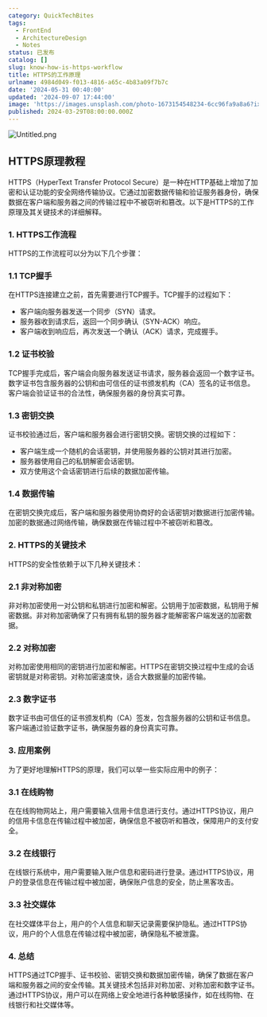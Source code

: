 ```yaml
---
category: QuickTechBites
tags:
  - FrontEnd
  - ArchitectureDesign
  - Notes
status: 已发布
catalog: []
slug: know-how-is-https-workflow
title: HTTPS的工作原理
urlname: 4984d049-f013-4816-a65c-4b83a09f7b7c
date: '2024-05-31 00:40:00'
updated: '2024-09-07 17:44:00'
image: 'https://images.unsplash.com/photo-1673154548234-6cc96fa9a8a6?ixlib=rb-4.0.3&q=85&fm=jpg&crop=entropy&cs=srgb'
published: 2024-03-29T08:00:00.000Z
---
```


![Untitled.png](https://prod-files-secure.s3.us-west-2.amazonaws.com/5d24fe63-e567-4804-86f9-9fdc62e13082/2950c759-0255-4c0a-becc-122aae8c82c0/Untitled.png?X-Amz-Algorithm=AWS4-HMAC-SHA256&X-Amz-Content-Sha256=UNSIGNED-PAYLOAD&X-Amz-Credential=ASIAZI2LB466URLQYNRU%2F20250412%2Fus-west-2%2Fs3%2Faws4_request&X-Amz-Date=20250412T053641Z&X-Amz-Expires=3600&X-Amz-Security-Token=IQoJb3JpZ2luX2VjEFUaCXVzLXdlc3QtMiJGMEQCIEG7jvRtyDIURQxYPkJV1HKDraWIZGHsmbCAJHKRAx1SAiAG6cY2kucmcemqtA%2FnzgOmnRmfilkam2V362znPkSe1iqIBAjO%2F%2F%2F%2F%2F%2F%2F%2F%2F%2F8BEAAaDDYzNzQyMzE4MzgwNSIMawCkDoTKVd0b9vESKtwDJVNV9LiE9hM3gntobQjiGBvjG%2Bctgm6QWHX8%2FmTHHD%2B7ivVO37qgMW9tBWEkz2p6ifeNubP0ea%2BrCDzmR6gDG7w%2FzT7xGXJKCByzu7P3MjRZ4%2FJPpFwqpYYGoCfrl3mlrA3NDQ6XivOeg5TiJvFsOTj6nTyhCfQQtg9ILFn2rcPM69qBvbFE5%2FjNAP1TQDU%2FBM9s9q5xsBRVinR74N4JQiTAf%2FLW1EMOqnbPPFQpZChJw5r9%2F1%2BgcuUDwptUg7Jil%2FqbslrXCGw4zMSvS12VhHgERTtGbEDCwl0nvxDTnfEymaRrtc306kbS5gqIE%2BlcVmgTiXhsLMfAJUH9uCuyD6v1NjJ5wigFBFCBEWTJTIS2yC%2B3Pm2wXGEPyDqH30MNKzLsfa0nzEI%2F5zdo4Sx8sWYmew7cd%2BgF5IN2KK%2BIw10aPX%2FiL1oZwwSD7n%2FRBvUkvd9xZ84msqxLODwNmS2yaAcPUllO7pbH5EyhQ%2Bw7j6NqtqQyC%2FmXK2nT3bfjadwto7Tn2Vue%2BUf%2Bk%2B5KPHlvgALmp%2F0Bj%2F6l6p3rvTD7U3Z4eBLDmrIcUUndPdj%2F4bdQQZjSNxRSvJxsNDjfg9OeIjv49V1L8HOQBxpVm3rJ3Nh%2FKXwsa7pHik7wiKEwiuvnvwY6pgFVJRbfAOX6UkhuIKuIRHzdj19%2FFI239%2Bayq7l0UYMdZOYlYxrLq2BanG2TgEw%2By09sMMqJj4cRcquiBoN%2FEzl6EnyBVnNzgMNi3sNVs8%2FJyG%2BgU6%2B97%2Fh7C4apTGh46c%2BxkoO4uIwiVThhmlXGHvqH18v0aiE0HXvmuKQUtVywELoIA1r6wuTj%2Fw8afp4wj%2FP%2Bnl6TTDxiGs3VlHFH9Sz3EcgM7uNy&X-Amz-Signature=4efdb3fe7c8dc10f1e02920f5737426e72bcd795a45c1e51a050e5911b9b06eb&X-Amz-SignedHeaders=host&x-id=GetObject)


## HTTPS原理教程


HTTPS（HyperText Transfer Protocol Secure）是一种在HTTP基础上增加了加密和认证功能的安全网络传输协议。它通过加密数据传输和验证服务器身份，确保数据在客户端和服务器之间的传输过程中不被窃听和篡改。以下是HTTPS的工作原理及其关键技术的详细解释。


### 1. HTTPS工作流程


HTTPS的工作流程可以分为以下几个步骤：


### 1.1 TCP握手


在HTTPS连接建立之前，首先需要进行TCP握手。TCP握手的过程如下：

- 客户端向服务器发送一个同步（SYN）请求。
- 服务器收到请求后，返回一个同步确认（SYN-ACK）响应。
- 客户端收到响应后，再次发送一个确认（ACK）请求，完成握手。

### 1.2 证书校验


TCP握手完成后，客户端会向服务器发送证书请求，服务器会返回一个数字证书。数字证书包含服务器的公钥和由可信任的证书颁发机构（CA）签名的证书信息。客户端会验证证书的合法性，确保服务器的身份真实可靠。


### 1.3 密钥交换


证书校验通过后，客户端和服务器会进行密钥交换。密钥交换的过程如下：

- 客户端生成一个随机的会话密钥，并使用服务器的公钥对其进行加密。
- 服务器使用自己的私钥解密会话密钥。
- 双方使用这个会话密钥进行后续的数据加密传输。

### 1.4 数据传输


在密钥交换完成后，客户端和服务器使用协商好的会话密钥对数据进行加密传输。加密的数据通过网络传输，确保数据在传输过程中不被窃听和篡改。


### 2. HTTPS的关键技术


HTTPS的安全性依赖于以下几种关键技术：


### 2.1 非对称加密


非对称加密使用一对公钥和私钥进行加密和解密。公钥用于加密数据，私钥用于解密数据。非对称加密确保了只有拥有私钥的服务器才能解密客户端发送的加密数据。


### 2.2 对称加密


对称加密使用相同的密钥进行加密和解密。HTTPS在密钥交换过程中生成的会话密钥就是对称密钥。对称加密速度快，适合大数据量的加密传输。


### 2.3 数字证书


数字证书由可信任的证书颁发机构（CA）签发，包含服务器的公钥和证书信息。客户端通过验证数字证书，确保服务器的身份真实可靠。


### 3. 应用案例


为了更好地理解HTTPS的原理，我们可以举一些实际应用中的例子：


### 3.1 在线购物


在在线购物网站上，用户需要输入信用卡信息进行支付。通过HTTPS协议，用户的信用卡信息在传输过程中被加密，确保信息不被窃听和篡改，保障用户的支付安全。


### 3.2 在线银行


在线银行系统中，用户需要输入账户信息和密码进行登录。通过HTTPS协议，用户的登录信息在传输过程中被加密，确保账户信息的安全，防止黑客攻击。


### 3.3 社交媒体


在社交媒体平台上，用户的个人信息和聊天记录需要保护隐私。通过HTTPS协议，用户的个人信息在传输过程中被加密，确保隐私不被泄露。


### 4. 总结


HTTPS通过TCP握手、证书校验、密钥交换和数据加密传输，确保了数据在客户端和服务器之间的安全传输。其关键技术包括非对称加密、对称加密和数字证书。通过HTTPS协议，用户可以在网络上安全地进行各种敏感操作，如在线购物、在线银行和社交媒体等。

